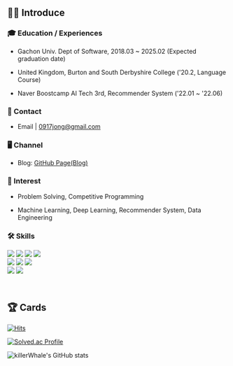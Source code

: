 <!-- ![header](https://capsule-render.vercel.app/api?type=waving&color=0:784bd7,100:00c2d7&height=240&section=header&text=Jongmoon%20Ryu%20🦈&fontColor=ffffff&fontSize=50)
-->

## 🙋‍♂️ Introduce

### 🎓 Education / Experiences

- Gachon Univ. Dept of Software, 2018.03 ~ 2025.02 (Expected graduation date)

- United Kingdom, Burton and South Derbyshire College ('20.2, Language Course)

- Naver Boostcamp AI Tech 3rd, Recommender System ('22.01 ~ '22.06)

### 📨 Contact

- Email  | 0917jong@gmail.com

<!-- CV     | [Curriculum Vitae](https://obtainable-turnover-bef.notion.site/Ryu-Jongmoon-df7118b559544bda93aca3070b6dbcff) -->

### 🖥️ Channel

- Blog: [GitHub Page(Blog)](https://killerwhale0917.github.io/)

### 🎯 Interest

- Problem Solving, Competitive Programming  

- Machine Learning, Deep Learning, Recommender System, Data Engineering

### 🛠 Skills
<p>
<img src="https://img.shields.io/badge/java-007396?style=for-the-badge&logo=java&logoColor=white"> 
<img src="https://img.shields.io/badge/c++-00599C?style=for-the-badge&logo=c%2B%2B&logoColor=white">
<img src="https://img.shields.io/badge/python-3776AB?style=for-the-badge&logo=python&logoColor=white">
<img src="https://img.shields.io/badge/PyTorch-EE4C2C?style=for-the-badge&logo=PyTorch&logoColor=white">
<br>
<img src="https://img.shields.io/badge/html5-E34F26?style=for-the-badge&logo=html5&logoColor=white"> 
<img src="https://img.shields.io/badge/css-1572B6?style=for-the-badge&logo=css3&logoColor=white"> 
<img src="https://img.shields.io/badge/javascript-F7DF1E?style=for-the-badge&logo=javascript&logoColor=black"> 
<br>
<img src="https://img.shields.io/badge/github-181717?style=for-the-badge&logo=github&logoColor=white">
<img src="https://img.shields.io/badge/git-F05032?style=for-the-badge&logo=git&logoColor=white">
</p>
<br>

## 🏆 Cards

[![Hits](https://hits.seeyoufarm.com/api/count/incr/badge.svg?url=https%3A%2F%2Fgithub.com%2FkillerWhale0917&count_bg=%2379C83D&title_bg=%23555555&icon=&icon_color=%23E7E7E7&title=hits&edge_flat=false)](https://hits.seeyoufarm.com)

[![Solved.ac Profile](http://mazassumnida.wtf/api/v2/generate_badge?boj=0917jong)](https://solved.ac/0917jong/)

<!-- [![CodeForces Profile](https://cf.leed.at?id=dbwhdans)](https://codeforces.com/profile/dbwhdans) -->

![killerWhale's GitHub stats](https://github-readme-stats.vercel.app/api?username=killerWhale0917&theme=gradient&show_icons=true&bg_color=60,784bd7,00c2d7&title_color=fff&text_color=fff&icon_color=fff)
